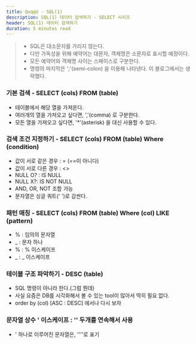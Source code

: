 ```yaml
---
title: QuqqU - SQL(1)
description: SQL(1) 데이터 검색하기 - SELECT 시리즈
header: SQL(1) 데이터 검색하기
duration: 5 minutes read
---
```


>- SQL은 대소문자를 가리지 않는다.
>- 다만 가독성을 위해 예약어는 대문자, 객체명은 소문자로 표시할 예정이다.
>- 모든 예약어와 객체명 사이는 스페이스로 구분한다.
>- 명령의 마지막은 ';'(semi-colon) 을 이용해 나타낸다. 이 블로그에서는 생략했다.

### 기본 검색 - SELECT (cols) FROM (table)
- 테이블에서 해당 열을 가져온다.
- 여러개의  열을 가저오고 싶다면, ','(comma) 로 구분한다.
- 모든 열을 가져오고 싶다면, '*'(asterisk) 을 대신 사용할 수 있다.


### 검색 조건 지정하기 - SELECT (cols) FROM (table) Where (condition)
- 값이 서로 같은 경우 : = (==이 아니다)
- 값이 서로 다른 경우 : <>
- NULL O? : IS NULL
- NULL X?: IS NOT NULL
- AND, OR, NOT 조합 가능
- 문자열은 싱글 쿼트(' ')로 감싼다.

### 패턴 매칭 - SELECT (cols) FROM (table) Where (col) LIKE (pattern)
- % : 임의의 문자열
- _ : 문자 하나
- \% : % 이스케이프
- \_ : _ 이스케이프


### 테이블 구조 파악하기 - DESC (table)
- SQL 명령이 아니라 한다.(그럼 뭔데)
- 사실 요즘은 DB를 시각화해서 볼 수 있는 tool이 많아서 딱히 필요 없다.
- order by (col) [ASC : DESC] 에서나 다시 보자
 
### 문자열 상수 ' 이스케이프 : '' 두개를 연속해서 사용
- ' 하나로 이루어진 문자열은, ''''로 표기
